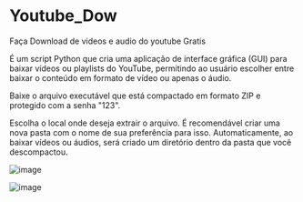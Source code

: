 # Youtube_Dow
Faça Download de videos e audio do youtube Gratis

É um script Python que cria uma aplicação de interface gráfica (GUI) para baixar vídeos ou playlists do YouTube, permitindo ao usuário escolher entre baixar o conteúdo em formato de vídeo ou apenas o áudio.

Baixe o arquivo executável que está compactado em formato ZIP e protegido com a senha "123".

Escolha o local onde deseja extrair o arquivo. É recomendável criar uma nova pasta com o nome de sua preferência para isso. Automaticamente, ao baixar vídeos ou áudios, será criado um diretório dentro da pasta que você descompactou.

![image](https://github.com/LegionarioBq/Youtube_Dow/assets/109097036/ddd4a8f4-a0be-4bf3-a3e3-6626ef30f01c)

![image](https://github.com/LegionarioBq/Youtube_Dow/assets/109097036/f6f0f686-2c6e-484b-8a8d-d80c2b5ed862)
